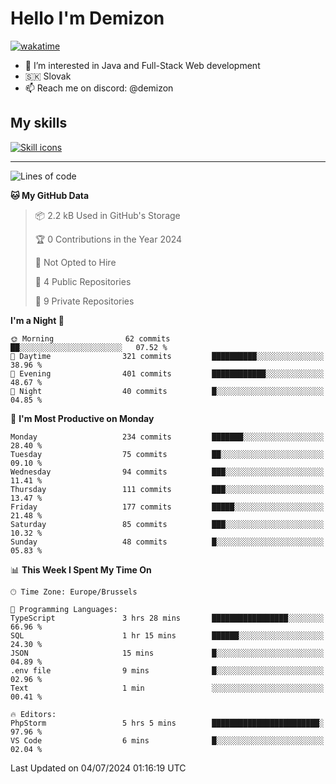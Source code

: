 # Hello I'm Demizon
[![wakatime](https://wakatime.com/badge/user/6ad1949f-d6d7-44f9-9eee-c35e54cc499b.svg)](https://wakatime.com/@6ad1949f-d6d7-44f9-9eee-c35e54cc499b)
- 👀 I’m interested in Java and Full-Stack Web development
- 🇸🇰 Slovak
- 📫 Reach me on discord: @demizon

## My skills
[![Skill icons](https://skillicons.dev/icons?i=java,js,ts,html,css,react,nextjs,tailwind,supabase,py,git,docker,linux,mysql,postgres,mongo&theme=dark)](https://github.com/Demizon3433)

---

<!--START_SECTION:waka-->
![Lines of code](https://img.shields.io/badge/From%20Hello%20World%20I%27ve%20Written-253.4%20thousand%20lines%20of%20code-blue)

**🐱 My GitHub Data** 

> 📦 2.2 kB Used in GitHub's Storage 
 > 
> 🏆 0 Contributions in the Year 2024
 > 
> 🚫 Not Opted to Hire
 > 
> 📜 4 Public Repositories 
 > 
> 🔑 9 Private Repositories 
 > 
**I'm a Night 🦉** 

```text
🌞 Morning                62 commits          ██░░░░░░░░░░░░░░░░░░░░░░░   07.52 % 
🌆 Daytime                321 commits         ██████████░░░░░░░░░░░░░░░   38.96 % 
🌃 Evening                401 commits         ████████████░░░░░░░░░░░░░   48.67 % 
🌙 Night                  40 commits          █░░░░░░░░░░░░░░░░░░░░░░░░   04.85 % 
```
📅 **I'm Most Productive on Monday** 

```text
Monday                   234 commits         ███████░░░░░░░░░░░░░░░░░░   28.40 % 
Tuesday                  75 commits          ██░░░░░░░░░░░░░░░░░░░░░░░   09.10 % 
Wednesday                94 commits          ███░░░░░░░░░░░░░░░░░░░░░░   11.41 % 
Thursday                 111 commits         ███░░░░░░░░░░░░░░░░░░░░░░   13.47 % 
Friday                   177 commits         █████░░░░░░░░░░░░░░░░░░░░   21.48 % 
Saturday                 85 commits          ███░░░░░░░░░░░░░░░░░░░░░░   10.32 % 
Sunday                   48 commits          █░░░░░░░░░░░░░░░░░░░░░░░░   05.83 % 
```


📊 **This Week I Spent My Time On** 

```text
🕑︎ Time Zone: Europe/Brussels

💬 Programming Languages: 
TypeScript               3 hrs 28 mins       █████████████████░░░░░░░░   66.96 % 
SQL                      1 hr 15 mins        ██████░░░░░░░░░░░░░░░░░░░   24.30 % 
JSON                     15 mins             █░░░░░░░░░░░░░░░░░░░░░░░░   04.89 % 
.env file                9 mins              █░░░░░░░░░░░░░░░░░░░░░░░░   02.96 % 
Text                     1 min               ░░░░░░░░░░░░░░░░░░░░░░░░░   00.41 % 

🔥 Editors: 
PhpStorm                 5 hrs 5 mins        ████████████████████████░   97.96 % 
VS Code                  6 mins              █░░░░░░░░░░░░░░░░░░░░░░░░   02.04 % 
```


 Last Updated on 04/07/2024 01:16:19 UTC
<!--END_SECTION:waka-->
